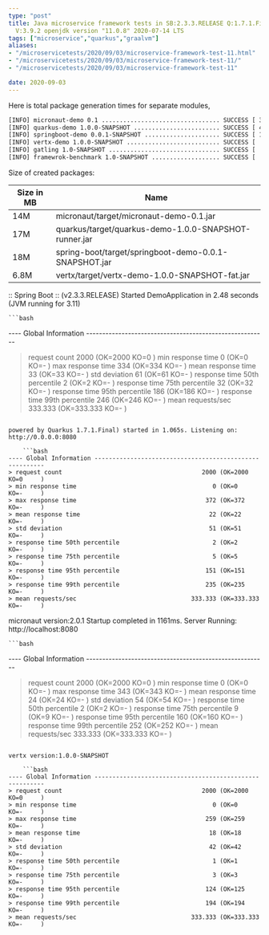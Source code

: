 ```yaml
---
type: "post"
title: Java microservice framework tests in SB:2.3.3.RELEASE Q:1.7.1.Final M:2.0.1
  V:3.9.2 openjdk version "11.0.8" 2020-07-14 LTS
tags: ["microservice","quarkus","graalvm"]
aliases:
- "/microservicetests/2020/09/03/microservice-framework-test-11.html"
- "/microservicetests/2020/09/03/microservice-framework-test-11/"
- "/microservicetests/2020/09/03/microservice-framework-test-11"

date: 2020-09-03
---
```

 
Here is total package generation times for separate modules,
```bash
[INFO] micronaut-demo 0.1 ................................. SUCCESS [ 35.779 s]
[INFO] quarkus-demo 1.0.0-SNAPSHOT ........................ SUCCESS [ 43.681 s]
[INFO] springboot-demo 0.0.1-SNAPSHOT ..................... SUCCESS [ 11.556 s]
[INFO] vertx-demo 1.0.0-SNAPSHOT .......................... SUCCESS [  5.673 s]
[INFO] gatling 1.0-SNAPSHOT ............................... SUCCESS [  0.049 s]
[INFO] framewrok-benchmark 1.0-SNAPSHOT ................... SUCCESS [  0.000 s]
```
Size of created packages:

| Size in MB |  Name |
|------------|-------|
| 14M | micronaut/target/micronaut-demo-0.1.jar |
| 17M | quarkus/target/quarkus-demo-1.0.0-SNAPSHOT-runner.jar |
| 18M | spring-boot/target/springboot-demo-0.0.1-SNAPSHOT.jar |
| 6.8M | vertx/target/vertx-demo-1.0.0-SNAPSHOT-fat.jar |


:: Spring Boot :: (v2.3.3.RELEASE) Started DemoApplication in 2.48 seconds (JVM running for 3.11)

    ```bash
---- Global Information --------------------------------------------------------
> request count                                       2000 (OK=2000   KO=0     )
> min response time                                      0 (OK=0      KO=-     )
> max response time                                    334 (OK=334    KO=-     )
> mean response time                                    33 (OK=33     KO=-     )
> std deviation                                         61 (OK=61     KO=-     )
> response time 50th percentile                          2 (OK=2      KO=-     )
> response time 75th percentile                         32 (OK=32     KO=-     )
> response time 95th percentile                        186 (OK=186    KO=-     )
> response time 99th percentile                        246 (OK=246    KO=-     )
> mean requests/sec                                333.333 (OK=333.333 KO=-     )
```

powered by Quarkus 1.7.1.Final) started in 1.065s. Listening on: http://0.0.0.0:8080

    ```bash
---- Global Information --------------------------------------------------------
> request count                                       2000 (OK=2000   KO=0     )
> min response time                                      0 (OK=0      KO=-     )
> max response time                                    372 (OK=372    KO=-     )
> mean response time                                    22 (OK=22     KO=-     )
> std deviation                                         51 (OK=51     KO=-     )
> response time 50th percentile                          2 (OK=2      KO=-     )
> response time 75th percentile                          5 (OK=5      KO=-     )
> response time 95th percentile                        151 (OK=151    KO=-     )
> response time 99th percentile                        235 (OK=235    KO=-     )
> mean requests/sec                                333.333 (OK=333.333 KO=-     )
```

micronaut version:2.0.1 Startup completed in 1161ms. Server Running: http://localhost:8080

    ```bash
---- Global Information --------------------------------------------------------
> request count                                       2000 (OK=2000   KO=0     )
> min response time                                      0 (OK=0      KO=-     )
> max response time                                    343 (OK=343    KO=-     )
> mean response time                                    24 (OK=24     KO=-     )
> std deviation                                         54 (OK=54     KO=-     )
> response time 50th percentile                          2 (OK=2      KO=-     )
> response time 75th percentile                          9 (OK=9      KO=-     )
> response time 95th percentile                        160 (OK=160    KO=-     )
> response time 99th percentile                        252 (OK=252    KO=-     )
> mean requests/sec                                333.333 (OK=333.333 KO=-     )
```

vertx version:1.0.0-SNAPSHOT

    ```bash
---- Global Information --------------------------------------------------------
> request count                                       2000 (OK=2000   KO=0     )
> min response time                                      0 (OK=0      KO=-     )
> max response time                                    259 (OK=259    KO=-     )
> mean response time                                    18 (OK=18     KO=-     )
> std deviation                                         42 (OK=42     KO=-     )
> response time 50th percentile                          1 (OK=1      KO=-     )
> response time 75th percentile                          3 (OK=3      KO=-     )
> response time 95th percentile                        124 (OK=125    KO=-     )
> response time 99th percentile                        194 (OK=194    KO=-     )
> mean requests/sec                                333.333 (OK=333.333 KO=-     )
```
